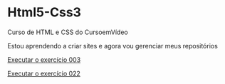 # Html5-Css3
 Curso de HTML e CSS do CursoemVídeo

 Estou aprendendo a criar sites e agora vou gerenciar meus repositórios

<a href="https://lincolnsoares18.github.io/Html5-Css3/Exercícios/ex003/index.html"> Executar o exercício 003</a>

<a href="https://github.com/Lincolnsoares18/Html5-Css3/blob/main/Exerc%C3%ADcios/Ex022/fundo006.html">Executar o exercício 022</a>